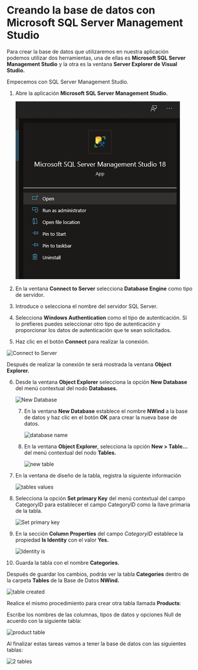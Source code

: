 # Creando la base de datos con Microsoft SQL Server Management Studio

Para crear la base de datos que utilizaremos en nuestra aplicación podemos utilizar dos herramientas, 
una de ellas es **Microsoft SQL Server Management Studio** y la otra es la ventana **Server Explorer de 
Visual Studio.**

Empecemos con SQL Server Management Studio.

1. Abre la aplicación **Microsoft SQL Server Management Studio.**

     ![Sql Managment Studio](images/001-ssm.png)
     

2. En la ventana **Connect to Server** selecciona **Database Engine** como tipo de servidor.
3. Introduce o selecciona el nombre del servidor SQL Server.
4. Selecciona **Windows Authentication** como el tipo de autenticación. Sí lo prefieres puedes 
seleccionar otro tipo de autenticación y proporcionar los datos de autenticación que te sean 
solicitados.
5. Haz clic en el botón **Connect** para realizar la conexión.

![Connect to Server](https://user-images.githubusercontent.com/45072377/143620432-3d2a519e-6d7a-4fa4-b21b-f24b10be2797.png)

Después de realizar la conexión te será mostrada la ventana **Object Explorer.**

6. Desde la ventana **Object Explorer** selecciona la opción **New Database** del menú contextual del 
   nodo **Databases.**
   
   ![New Database](https://user-images.githubusercontent.com/45072377/143620780-763a1f75-f0e0-41ca-b1a2-d872139e105f.png)
   
   7. En la ventana **New Database** establece el nombre **NWind** a la base de datos y haz clic en el 
      botón **OK** para crear la nueva base de datos.
      
      ![database name](https://user-images.githubusercontent.com/45072377/143620878-fc7f23ed-e481-426b-9ba6-ecb16f570609.png)
      
   8. En la ventana **Object Explorer**, selecciona la opción **New > Table…** del menú contextual del 
      nodo **Tables.**
      
      ![new table](https://user-images.githubusercontent.com/45072377/143621118-78b3a4b4-6e27-4db5-9dea-8248de0de80e.png)
      
  9. En la ventana de diseño de la tabla, registra la siguiente información

     ![tables values](https://user-images.githubusercontent.com/45072377/143621190-7a92bef9-f352-498d-a93a-62f2cd6ba836.png)
     
  10. Selecciona la opción **Set primary Key** del menú contextual del campo CategoryID para 
      establecer el campo CategoryID como la llave primaria de la tabla.
      
      ![Set primary key](https://user-images.githubusercontent.com/45072377/143621412-9c32dc65-2cf2-438d-a11c-3fe4d17502f4.png)
      
   11. En la sección **Column Properties** del campo *CategoryID* establece la propiedad **Is Identity** con 
       el valor **Yes.**
       
       ![Identity is](https://user-images.githubusercontent.com/45072377/143621563-bc301565-44cd-4ebb-bba4-2a1173a6233d.png)
       
   12. Guarda la tabla con el nombre **Categories.**

Después de guardar los cambios, podrás ver la tabla **Categories** dentro de la carpeta **Tables**
de la Base de Datos **NWind.**

![table created](https://user-images.githubusercontent.com/45072377/143621705-669989a9-42b2-4d9f-86da-31a3b8e54796.png)

Realice el mismo procedimiento para crear otra tabla llamada **Products**:

Escribe los nombres de las columnas, tipos de datos y opciones Null de acuerdo con la siguiente 
tabla:

![product table](https://user-images.githubusercontent.com/45072377/143621867-ea646a5e-be1b-42fc-8922-7abd1a4fa656.png)

Al finalizar estas tareas vamos a tener la base de datos con las siguientes tablas:

![2 tables](https://user-images.githubusercontent.com/45072377/143622334-5dc38c2a-dcaf-47e7-b59e-448c20293acc.png)





       


     







